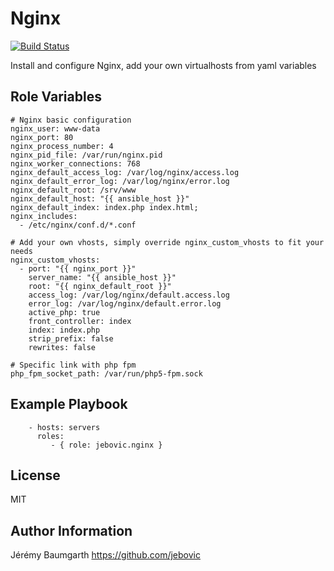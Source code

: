 Nginx
=====

[![Build Status](https://travis-ci.org/jebovic/ansible-nginx.svg?branch=master)](https://travis-ci.org/jebovic/ansible-nginx)

Install and configure Nginx, add your own virtualhosts from yaml variables

Role Variables
--------------

```
# Nginx basic configuration
nginx_user: www-data
nginx_port: 80
nginx_process_number: 4
nginx_pid_file: /var/run/nginx.pid
nginx_worker_connections: 768
nginx_default_access_log: /var/log/nginx/access.log
nginx_default_error_log: /var/log/nginx/error.log
nginx_default_root: /srv/www
nginx_default_host: "{{ ansible_host }}"
nginx_default_index: index.php index.html;
nginx_includes:
  - /etc/nginx/conf.d/*.conf

# Add your own vhosts, simply override nginx_custom_vhosts to fit your needs
nginx_custom_vhosts:
  - port: "{{ nginx_port }}"
    server_name: "{{ ansible_host }}"
    root: "{{ nginx_default_root }}"
    access_log: /var/log/nginx/default.access.log
    error_log: /var/log/nginx/default.error.log
    active_php: true
    front_controller: index
    index: index.php
    strip_prefix: false
    rewrites: false

# Specific link with php fpm
php_fpm_socket_path: /var/run/php5-fpm.sock
```

Example Playbook
----------------

```
    - hosts: servers
      roles:
         - { role: jebovic.nginx }
```

License
-------

MIT

Author Information
------------------

Jérémy Baumgarth https://github.com/jebovic
